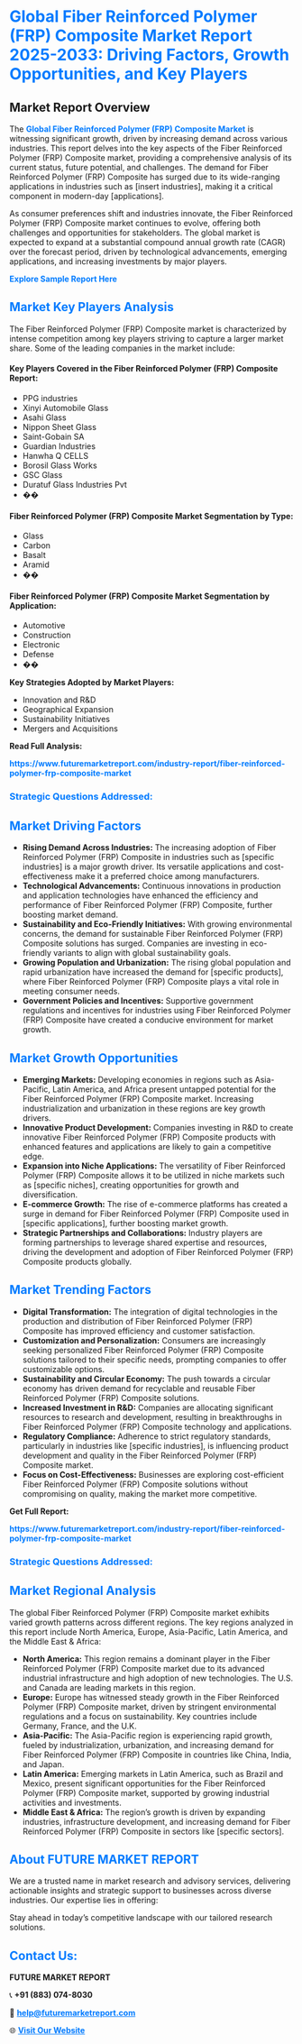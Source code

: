 <h1 style="color: #007BFF;">Global Fiber Reinforced Polymer (FRP) Composite Market Report 2025-2033: Driving Factors, Growth Opportunities, and Key Players</h1>

<section id="overview">
<h2>Market Report Overview</h2>
<p>The <a href="https://www.futuremarketreport.com/industry-report/fiber-reinforced-polymer-frp-composite-market" style="color: #007BFF; text-decoration: none;"><strong>Global Fiber Reinforced Polymer (FRP) Composite Market</strong></a> is witnessing significant growth, driven by increasing demand across various industries. This report delves into the key aspects of the Fiber Reinforced Polymer (FRP) Composite market, providing a comprehensive analysis of its current status, future potential, and challenges. The demand for Fiber Reinforced Polymer (FRP) Composite has surged due to its wide-ranging applications in industries such as [insert industries], making it a critical component in modern-day [applications].</p>
<p>As consumer preferences shift and industries innovate, the Fiber Reinforced Polymer (FRP) Composite market continues to evolve, offering both challenges and opportunities for stakeholders. The global market is expected to expand at a substantial compound annual growth rate (CAGR) over the forecast period, driven by technological advancements, emerging applications, and increasing investments by major players.</p>
</section>

<section id="overview">
<p><a href="https://www.futuremarketreport.com/request-sample/reportId=113856" style="color: #007BFF; text-decoration: none;"><strong>Explore Sample Report Here</strong></a></p>
</section>

<section id="key-players">
<h2 style="color: #007BFF;">Market Key Players Analysis</h2>
<p>The Fiber Reinforced Polymer (FRP) Composite market is characterized by intense competition among key players striving to capture a larger market share. Some of the leading companies in the market include:</p>
<h4>Key Players Covered in the Fiber Reinforced Polymer (FRP) Composite Report:</h4>
<ul><li>PPG industries</li><li>Xinyi Automobile Glass</li><li>Asahi Glass</li><li>Nippon Sheet Glass</li><li>Saint-Gobain SA</li><li>Guardian Industries</li><li>Hanwha Q CELLS</li><li>Borosil Glass Works</li><li>GSC Glass</li><li>Duratuf Glass Industries Pvt</li><li>��</li></ul>
<h4>Fiber Reinforced Polymer (FRP) Composite Market Segmentation by Type:</h4>
<ul><li>Glass</li><li>Carbon</li><li>Basalt</li><li>Aramid</li><li>��</li></ul>

<h4>Fiber Reinforced Polymer (FRP) Composite Market Segmentation by Application:</h4>
<ul><li>Automotive</li><li>Construction</li><li>Electronic</li><li>Defense</li><li>��</li></ul>
<p><strong>Key Strategies Adopted by Market Players:</strong></p>
<ul>
<li>Innovation and R&D</li>
<li>Geographical Expansion</li>
<li>Sustainability Initiatives</li>
<li>Mergers and Acquisitions</li>
</ul>
</section>

<section>
<p><strong>Read Full Analysis: </strong></p><a href="https://www.futuremarketreport.com/industry-report/fiber-reinforced-polymer-frp-composite-market" style="color: #007BFF; text-decoration: none;"><strong>https://www.futuremarketreport.com/industry-report/fiber-reinforced-polymer-frp-composite-market</strong></a>
<h3 style="color: #007BFF;">Strategic Questions Addressed:</h3>
</section>

<section id="driving-factors">
<h2 style="color: #007BFF;">Market Driving Factors</h2>
<ul>
<li><strong>Rising Demand Across Industries:</strong> The increasing adoption of Fiber Reinforced Polymer (FRP) Composite in industries such as [specific industries] is a major growth driver. Its versatile applications and cost-effectiveness make it a preferred choice among manufacturers.</li>
<li><strong>Technological Advancements:</strong> Continuous innovations in production and application technologies have enhanced the efficiency and performance of Fiber Reinforced Polymer (FRP) Composite, further boosting market demand.</li>
<li><strong>Sustainability and Eco-Friendly Initiatives:</strong> With growing environmental concerns, the demand for sustainable Fiber Reinforced Polymer (FRP) Composite solutions has surged. Companies are investing in eco-friendly variants to align with global sustainability goals.</li>
<li><strong>Growing Population and Urbanization:</strong> The rising global population and rapid urbanization have increased the demand for [specific products], where Fiber Reinforced Polymer (FRP) Composite plays a vital role in meeting consumer needs.</li>
<li><strong>Government Policies and Incentives:</strong> Supportive government regulations and incentives for industries using Fiber Reinforced Polymer (FRP) Composite have created a conducive environment for market growth.</li>
</ul>
</section>

<section id="growth-opportunities">
<h2 style="color: #007BFF;">Market Growth Opportunities</h2>
<ul>
<li><strong>Emerging Markets:</strong> Developing economies in regions such as Asia-Pacific, Latin America, and Africa present untapped potential for the Fiber Reinforced Polymer (FRP) Composite market. Increasing industrialization and urbanization in these regions are key growth drivers.</li>
<li><strong>Innovative Product Development:</strong> Companies investing in R&D to create innovative Fiber Reinforced Polymer (FRP) Composite products with enhanced features and applications are likely to gain a competitive edge.</li>
<li><strong>Expansion into Niche Applications:</strong> The versatility of Fiber Reinforced Polymer (FRP) Composite allows it to be utilized in niche markets such as [specific niches], creating opportunities for growth and diversification.</li>
<li><strong>E-commerce Growth:</strong> The rise of e-commerce platforms has created a surge in demand for Fiber Reinforced Polymer (FRP) Composite used in [specific applications], further boosting market growth.</li>
<li><strong>Strategic Partnerships and Collaborations:</strong> Industry players are forming partnerships to leverage shared expertise and resources, driving the development and adoption of Fiber Reinforced Polymer (FRP) Composite products globally.</li>
</ul>
</section>

<section id="trending-factors">
<h2 style="color: #007BFF;">Market Trending Factors</h2>
<ul>
<li><strong>Digital Transformation:</strong> The integration of digital technologies in the production and distribution of Fiber Reinforced Polymer (FRP) Composite has improved efficiency and customer satisfaction.</li>
<li><strong>Customization and Personalization:</strong> Consumers are increasingly seeking personalized Fiber Reinforced Polymer (FRP) Composite solutions tailored to their specific needs, prompting companies to offer customizable options.</li>
<li><strong>Sustainability and Circular Economy:</strong> The push towards a circular economy has driven demand for recyclable and reusable Fiber Reinforced Polymer (FRP) Composite solutions.</li>
<li><strong>Increased Investment in R&D:</strong> Companies are allocating significant resources to research and development, resulting in breakthroughs in Fiber Reinforced Polymer (FRP) Composite technology and applications.</li>
<li><strong>Regulatory Compliance:</strong> Adherence to strict regulatory standards, particularly in industries like [specific industries], is influencing product development and quality in the Fiber Reinforced Polymer (FRP) Composite market.</li>
<li><strong>Focus on Cost-Effectiveness:</strong> Businesses are exploring cost-efficient Fiber Reinforced Polymer (FRP) Composite solutions without compromising on quality, making the market more competitive.</li>
</ul>
</section>

<section>
<p><strong>Get Full Report: </strong></p><a href="https://www.futuremarketreport.com/industry-report/fiber-reinforced-polymer-frp-composite-market" style="color: #007BFF; text-decoration: none;"><strong>https://www.futuremarketreport.com/industry-report/fiber-reinforced-polymer-frp-composite-market</strong></a>
<h3 style="color: #007BFF;">Strategic Questions Addressed:</h3>
</section>


<section id="regional-analysis">
<h2 style="color: #007BFF;">Market Regional Analysis</h2>
<p>The global Fiber Reinforced Polymer (FRP) Composite market exhibits varied growth patterns across different regions. The key regions analyzed in this report include North America, Europe, Asia-Pacific, Latin America, and the Middle East & Africa:</p>
<ul>
<li><strong>North America:</strong> This region remains a dominant player in the Fiber Reinforced Polymer (FRP) Composite market due to its advanced industrial infrastructure and high adoption of new technologies. The U.S. and Canada are leading markets in this region.</li>
<li><strong>Europe:</strong> Europe has witnessed steady growth in the Fiber Reinforced Polymer (FRP) Composite market, driven by stringent environmental regulations and a focus on sustainability. Key countries include Germany, France, and the U.K.</li>
<li><strong>Asia-Pacific:</strong> The Asia-Pacific region is experiencing rapid growth, fueled by industrialization, urbanization, and increasing demand for Fiber Reinforced Polymer (FRP) Composite in countries like China, India, and Japan.</li>
<li><strong>Latin America:</strong> Emerging markets in Latin America, such as Brazil and Mexico, present significant opportunities for the Fiber Reinforced Polymer (FRP) Composite market, supported by growing industrial activities and investments.</li>
<li><strong>Middle East & Africa:</strong> The region’s growth is driven by expanding industries, infrastructure development, and increasing demand for Fiber Reinforced Polymer (FRP) Composite in sectors like [specific sectors].</li>
</ul>
</section>

<footer>
<h2 style="color: #007BFF;">About FUTURE MARKET REPORT</h2>
<p>We are a trusted name in market research and advisory services, delivering actionable insights and strategic support to businesses across diverse industries. Our expertise lies in offering:</p>

<p>Stay ahead in today’s competitive landscape with our tailored research solutions.</p>

<h2 style="color: #007BFF;">Contact Us:</h2>
<p><strong>FUTURE MARKET REPORT</strong></p>
<p>📞 <strong>+91 (883) 074-8030</strong></p>
<p>📧 <strong><a href="mailto:help@futuremarketreport.com" style="color: #007BFF;">help@futuremarketreport.com</a></strong></p>
<p>🌐 <strong><a href="https://www.futuremarketreport.com/" style="color: #007BFF;">Visit Our Website</a></strong></p>
</footer>